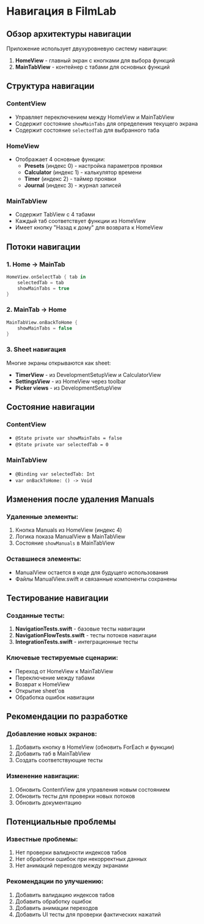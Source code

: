 # Навигация в FilmLab

## Обзор архитектуры навигации

Приложение использует двухуровневую систему навигации:

1. **HomeView** - главный экран с кнопками для выбора функций
2. **MainTabView** - контейнер с табами для основных функций

## Структура навигации

### ContentView
- Управляет переключением между HomeView и MainTabView
- Содержит состояние `showMainTabs` для определения текущего экрана
- Содержит состояние `selectedTab` для выбранного таба

### HomeView
- Отображает 4 основные функции:
  - **Presets** (индекс 0) - настройка параметров проявки
  - **Calculator** (индекс 1) - калькулятор времени
  - **Timer** (индекс 2) - таймер проявки
  - **Journal** (индекс 3) - журнал записей

### MainTabView
- Содержит TabView с 4 табами
- Каждый таб соответствует функции из HomeView
- Имеет кнопку "Назад к дому" для возврата к HomeView

## Потоки навигации

### 1. Home → MainTab
```swift
HomeView.onSelectTab { tab in
    selectedTab = tab
    showMainTabs = true
}
```

### 2. MainTab → Home
```swift
MainTabView.onBackToHome {
    showMainTabs = false
}
```

### 3. Sheet навигация
Многие экраны открываются как sheet:
- **TimerView** - из DevelopmentSetupView и CalculatorView
- **SettingsView** - из HomeView через toolbar
- **Picker views** - из DevelopmentSetupView

## Состояние навигации

### ContentView
- `@State private var showMainTabs = false`
- `@State private var selectedTab = 0`

### MainTabView
- `@Binding var selectedTab: Int`
- `var onBackToHome: () -> Void`

## Изменения после удаления Manuals

### Удаленные элементы:
1. Кнопка Manuals из HomeView (индекс 4)
2. Логика показа ManualView в MainTabView
3. Состояние `showManuals` в MainTabView

### Оставшиеся элементы:
- ManualView остается в коде для будущего использования
- Файлы ManualView.swift и связанные компоненты сохранены

## Тестирование навигации

### Созданные тесты:
1. **NavigationTests.swift** - базовые тесты навигации
2. **NavigationFlowTests.swift** - тесты потоков навигации
3. **IntegrationTests.swift** - интеграционные тесты

### Ключевые тестируемые сценарии:
- Переход от HomeView к MainTabView
- Переключение между табами
- Возврат к HomeView
- Открытие sheet'ов
- Обработка ошибок навигации

## Рекомендации по разработке

### Добавление новых экранов:
1. Добавить кнопку в HomeView (обновить ForEach и функции)
2. Добавить таб в MainTabView
3. Создать соответствующие тесты

### Изменение навигации:
1. Обновить ContentView для управления новым состоянием
2. Обновить тесты для проверки новых потоков
3. Обновить документацию

## Потенциальные проблемы

### Известные проблемы:
1. Нет проверки валидности индексов табов
2. Нет обработки ошибок при некорректных данных
3. Нет анимаций переходов между экранами

### Рекомендации по улучшению:
1. Добавить валидацию индексов табов
2. Добавить обработку ошибок
3. Добавить анимации переходов
4. Добавить UI тесты для проверки фактических нажатий 